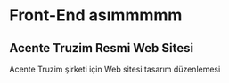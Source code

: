 # Front-End asımmmmm
 
## Acente Truzim Resmi Web Sitesi
Acente Truzim şirketi için Web sitesi tasarım düzenlemesi
